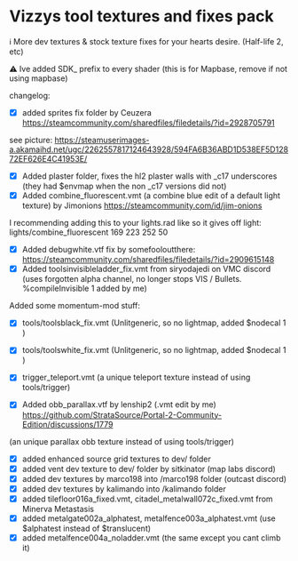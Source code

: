# Vizzys tool textures and fixes pack
ℹ️ More dev textures & stock texture fixes for your hearts desire. (Half-life 2, etc)

⚠️ Ive added SDK_ prefix to every shader (this is for Mapbase, remove if not using mapbase)

changelog:

- [x] added sprites fix folder by Ceuzera https://steamcommunity.com/sharedfiles/filedetails/?id=2928705791

see picture: https://steamuserimages-a.akamaihd.net/ugc/2262557817124643928/594FA6B36ABD1D538EF5D12872EF626E4C41953E/

- [x] Added plaster folder, fixes the hl2 plaster walls with _c17 underscores (they had $envmap when the non _c17 versions did not)
- [x] Added combine_fluorescent.vmt (a combine blue edit of a default light texture) by Jimonions https://steamcommunity.com/id/jim-onions

I recommending adding this to your lights.rad like so it gives off light: lights/combine_fluorescent	169 223 252 50

- [x] Added debugwhite.vtf fix by somefooloutthere: https://steamcommunity.com/sharedfiles/filedetails/?id=2909615148
- [x] Added toolsinvisibleladder_fix.vmt from siryodajedi on VMC discord 
(uses forgotten alpha channel, no longer stops VIS / Bullets. %compileInvisible 1 added by me)

Added some momentum-mod stuff: 
- [x] tools/toolsblack_fix.vmt (Unlitgeneric, so no lightmap, added $nodecal 1 )
- [x] tools/toolswhite_fix.vmt (Unlitgeneric, so no lightmap, added $nodecal 1 )
- [x] trigger_teleport.vmt (a unique teleport texture instead of using tools/trigger)

- [x] Added obb_parallax.vtf by lenship2 (.vmt edit by me) https://github.com/StrataSource/Portal-2-Community-Edition/discussions/1779 

(an unique parallax obb texture instead of using tools/trigger)
- [x] added enhanced source grid textures to dev/ folder
- [x] added vent dev texture to dev/ folder by sitkinator  (map labs discord)
- [x] added dev textures by marco198 into /marco198 folder (outcast discord)
- [x] added dev textures by kalimando into /kalimando folder
- [x] added tilefloor016a_fixed.vmt, citadel_metalwall072c_fixed.vmt from Minerva Metastasis
- [x] added metalgate002a_alphatest, metalfence003a_alphatest.vmt (use $alphatest instead of $translucent)
- [x] added metalfence004a_noladder.vmt (the same except you cant climb it)
